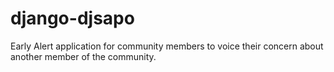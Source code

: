 # django-djsapo
Early Alert application for community members to voice their concern about
another member of the community.
